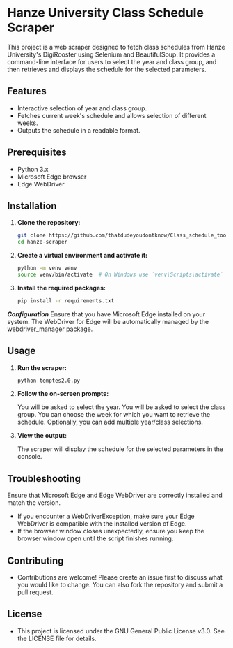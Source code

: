 # Hanze University Class Schedule Scraper

This project is a web scraper designed to fetch class schedules from Hanze University's DigiRooster using Selenium and BeautifulSoup. It provides a command-line interface for users to select the year and class group, and then retrieves and displays the schedule for the selected parameters.

## Features

- Interactive selection of year and class group.
- Fetches current week's schedule and allows selection of different weeks.
- Outputs the schedule in a readable format.

## Prerequisites

- Python 3.x
- Microsoft Edge browser
- Edge WebDriver

## Installation

1. **Clone the repository:**

   ```bash
   git clone https://github.com/thatdudeyoudontknow/Class_schedule_tool/blob/main/temptes2.0.py
   cd hanze-scraper

2. **Create a virtual environment and activate it:**

    ```bash
    python -m venv venv
    source venv/bin/activate  # On Windows use `venv\Scripts\activate`

3. **Install the required packages:**

    ```bash
    pip install -r requirements.txt


***Configuration***
    Ensure that you have Microsoft Edge installed on your system. The WebDriver for Edge will be automatically managed by the webdriver_manager package.

## Usage

1. **Run the scraper:**

    ```bash
    python temptes2.0.py
    ```

2. **Follow the on-screen prompts:**

    You will be asked to select the year.
    You will be asked to select the class group.
    You can choose the week for which you want to retrieve the schedule.
    Optionally, you can add multiple year/class selections.

3. **View the output:**

    The scraper will display the schedule for the selected parameters in the console.

## Troubleshooting

Ensure that Microsoft Edge and Edge WebDriver are correctly installed and match the version.
- If you encounter a WebDriverException, make sure your Edge WebDriver is compatible with the installed version of Edge.
- If the browser window closes unexpectedly, ensure you keep the browser window open until the script finishes running.

## Contributing

- Contributions are welcome! Please create an issue first to discuss what you would like to change. You can also fork the repository and submit a pull request.

## License

- This project is licensed under the GNU General Public License v3.0. See the LICENSE file for details.
